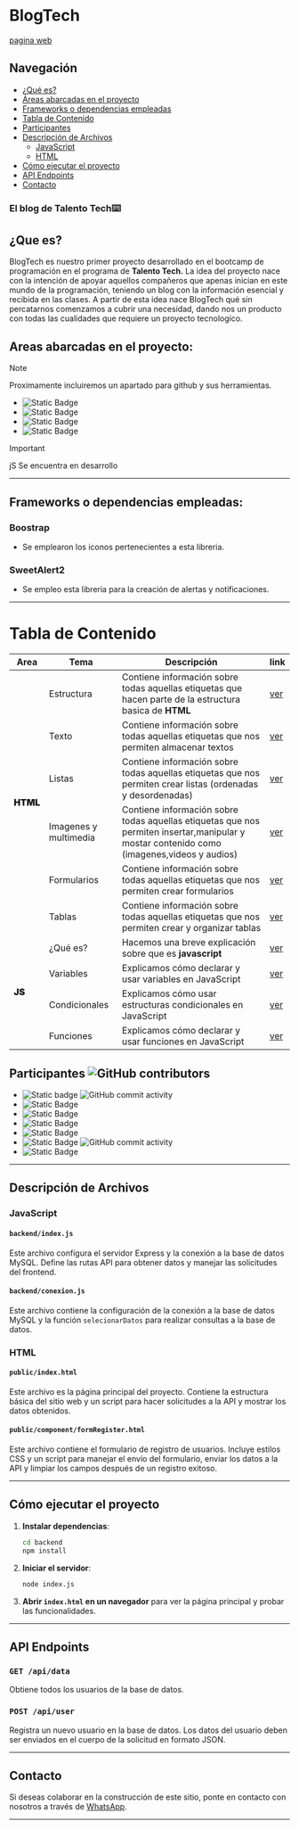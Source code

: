 # BlogTech
[pagina web](https://gomezrkevinm.github.io/BlogTech/public/)

## Navegación

- [¿Qué es?](#qué-es)
- [Áreas abarcadas en el proyecto](#áreas-abarcadas-en-el-proyecto)
- [Frameworks o dependencias empleadas](#frameworks-o-dependencias-empleadas)
- [Tabla de Contenido](#tabla-de-contenido)
- [Participantes](#participantes)
- [Descripción de Archivos](#descripción-de-archivos)
  - [JavaScript](#javascript)
  - [HTML](#html)
- [Cómo ejecutar el proyecto](#cómo-ejecutar-el-proyecto)
- [API Endpoints](#api-endpoints)
- [Contacto](#contacto)

<h3>El blog de Talento Tech⌨️</h3>

## ¿Que es?
BlogTech es nuestro primer proyecto desarrollado en el bootcamp de programación en el programa de <strong>Talento Tech.</strong>
La idea del proyecto nace con la intención de apoyar aquellos compañeros que apenas inician en este mundo de la programación, teniendo un blog con la información esencial y recibida en las clases.
A partir de esta idea nace BlogTech qué sin percatarnos comenzamos a cubrir una necesidad, dando nos un producto con todas las cualidades que requiere un proyecto tecnologíco. 

## Areas abarcadas en el proyecto:
> [!NOTE]
> Proximamente incluiremos un apartado para github y sus herramientas.

- ![Static Badge](https://img.shields.io/badge/Git-comandos_basicos-black?logo=git)
- ![Static Badge](https://img.shields.io/badge/Gitlab-solo_conexion_ssh-black?logo=gitlab)
- ![Static Badge](https://img.shields.io/badge/Html-estructuras_y_etiquetas-black.svg?logo=html)
- ![Static Badge](https://img.shields.io/badge/Javascript-conceptos_basicos-black?logo=javascript)

> [!IMPORTANT]
> jS Se encuentra en desarrollo

---
## Frameworks o dependencias empleadas:

### Boostrap
 * Se emplearon los iconos pertenecientes a esta libreria.

### SweetAlert2
 * Se empleo esta libreria para la creación de alertas y notificaciones.
---

# Tabla de Contenido

<table>
  <thead>
    <th style="text-align:center">Area</th>
    <th style="text-align:center">Tema</th>
    <th style="text-align:center">Descripción</th>
    <th style="text-align:center">link</th>
  </thead>
  <tbody>
  <tr>
    <td rowspan="6" style="font-weight:900">HTML</td>
    <td>Estructura</td>
    <td>Contiene información sobre todas aquellas etiquetas que hacen parte de la estructura basica de <strong>HTML</strong></td>
    <td><a href="https://gomezrkevinm.github.io/BlogTech/public/html/html.html">ver</a></td>
  </tr>
  <tr>
    <td>Texto</td>
    <td>Contiene información sobre todas aquellas etiquetas que nos permiten almacenar textos</td>
    <td><a href="https://gomezrkevinm.github.io/BlogTech/public/html/html.html">ver</a></td>
  </tr>
  <tr>
    <td>Listas</td>
    <td>Contiene información sobre todas aquellas etiquetas que nos permiten crear listas (ordenadas y desordenadas)</td>
    <td><a href="https://gomezrkevinm.github.io/BlogTech/public/html/html.html">ver</a></td>
  </tr>
  <tr>
    <td>Imagenes y multimedia</td>
    <td>Contiene información sobre todas aquellas etiquetas que nos permiten insertar,manipular y mostar contenido como (imagenes,videos y audios)</td>
    <td><a href="https://gomezrkevinm.github.io/BlogTech/public/html/html.html">ver</a></td>
  </tr>
  <tr>
    <td>Formularios</td>
    <td>Contiene información sobre todas aquellas etiquetas que nos permiten crear formularios</td>
    <td><a href="https://gomezrkevinm.github.io/BlogTech/public/html/html.html">ver</a></td>
  </tr>
  <tr>
    <td>Tablas</td>
    <td>Contiene información sobre todas aquellas etiquetas que nos permiten crear y organizar tablas</td>
    <td><a href="https://gomezrkevinm.github.io/BlogTech/public/html/html.html">ver</a></td>
  </tr>
    <tr>
    <td rowspan="4" style="font-weight:900">JS</td>
    <td>¿Qué es?</td>
    <td>Hacemos una breve explicación sobre que es <strong>javascript</strong></td>
    <td><a href="https://gomezrkevinm.github.io/BlogTech/public/html/js.html">ver</a></td>
  </tr>
  <tr>
    <td>Variables</td>
    <td>Explicamos cómo declarar y usar variables en JavaScript</td>
    <td><a href="https://gomezrkevinm.github.io/BlogTech/public/html/js.html">ver</a></td>
  </tr>
  <tr>
    <td>Condicionales</td>
    <td>Explicamos cómo usar estructuras condicionales en JavaScript</td>
    <td><a href="https://gomezrkevinm.github.io/BlogTech/public/html/js.html">ver</a></td>
  </tr>
  <tr>
    <td>Funciones</td>
    <td>Explicamos cómo declarar y usar funciones en JavaScript</td>
    <td><a href="https://gomezrkevinm.github.io/BlogTech/public/html/js.html">ver</a></td>
  </tr>
  </tbody>
</table>

## Participantes ![GitHub contributors](https://img.shields.io/github/contributors-anon/gomezrkevinm/BlogTech)
- ![Static badge](https://img.shields.io/badge/Kevin_Gómez-000?style=for-the-badge&logo=github&logoColor=white) ![GitHub commit activity](https://img.shields.io/github/commit-activity/t/gomezrkevinm/BlogTech)
- ![Static Badge](https://img.shields.io/badge/Ivan_Quientero-000?style=for-the-badge&logo=github&logoColor=white)
- ![Static Badge](https://img.shields.io/badge/Ana_Ahumada-000?style=for-the-badge&logo=github&logoColor=white)
- ![Static Badge](https://img.shields.io/badge/Luis_Ozuna-000?style=for-the-badge&logo=github&logoColor=white)
- ![Static Badge](https://img.shields.io/badge/Jair_Hamburger-000?style=for-the-badge&logo=github&logoColor=white)
- ![Static Badge](https://img.shields.io/badge/Jailer_Vasco-000?style=for-the-badge&logo=github&logoColor=white) ![GitHub commit activity](https://img.shields.io/github/commit-activity/t/ImJay18/BlogTech)
- ![Static Badge](https://img.shields.io/badge/Yerlis_Manjarrez-000?style=for-the-badge&logo=github&logoColor=white) 

---
## Descripción de Archivos

### JavaScript

#### `backend/index.js`
Este archivo configura el servidor Express y la conexión a la base de datos MySQL. Define las rutas API para obtener datos y manejar las solicitudes del frontend.

#### `backend/conexion.js`
Este archivo contiene la configuración de la conexión a la base de datos MySQL y la función `selecionarDatos` para realizar consultas a la base de datos.

### HTML

#### `public/index.html`
Este archivo es la página principal del proyecto. Contiene la estructura básica del sitio web y un script para hacer solicitudes a la API y mostrar los datos obtenidos.

#### `public/component/formRegister.html`
Este archivo contiene el formulario de registro de usuarios. Incluye estilos CSS y un script para manejar el envío del formulario, enviar los datos a la API y limpiar los campos después de un registro exitoso.

---

## Cómo ejecutar el proyecto

1. **Instalar dependencias**:
    ```sh
    cd backend
    npm install
    ```

2. **Iniciar el servidor**:
    ```sh
    node index.js
    ```

3. **Abrir `index.html` en un navegador** para ver la página principal y probar las funcionalidades.

---

## API Endpoints

### `GET /api/data`
Obtiene todos los usuarios de la base de datos.

### `POST /api/user`
Registra un nuevo usuario en la base de datos. Los datos del usuario deben ser enviados en el cuerpo de la solicitud en formato JSON.

---

## Contacto

Si deseas colaborar en la construcción de este sitio, ponte en contacto con nosotros a través de [WhatsApp](https://api.whatsapp.com/send?phone=573215970852&text=hola%20quiero%20participar%20en%20el%20blog%20de%20talento%20tech:).

---
